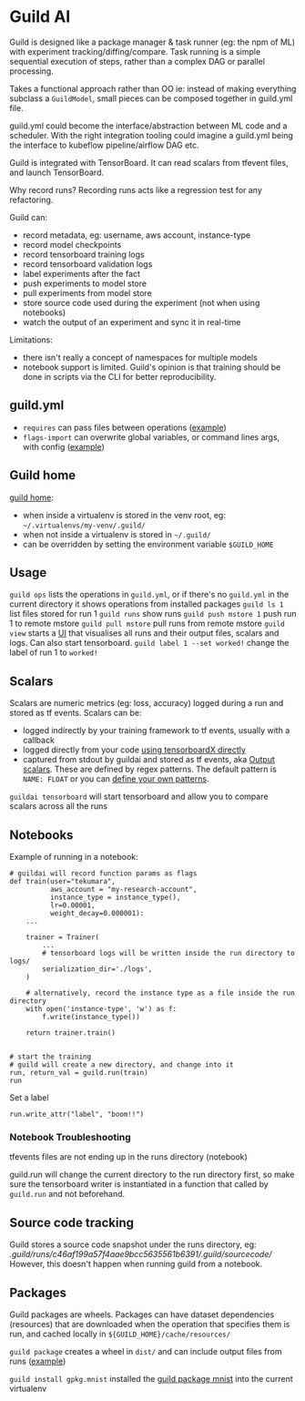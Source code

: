 # Guild AI

Guild is designed like a package manager & task runner (eg: the npm of ML) with experiment tracking/diffing/compare. Task running is a simple sequential execution of steps, rather than a complex DAG or parallel processing.

Takes a functional approach rather than OO ie: instead of making everything subclass a `GuildModel`, small pieces can be composed together in guild.yml file.

guild.yml could become the interface/abstraction between ML code and a scheduler. With the right integration tooling could imagine a guild.yml being the interface to kubeflow pipeline/airflow DAG etc.

Guild is integrated with TensorBoard. It can read scalars from tfevent files, and launch TensorBoard.

Why record runs? Recording runs acts like a regression test for any refactoring.

Guild can:
* record metadata, eg: username, aws account, instance-type
* record model checkpoints
* record tensorboard training logs
* record tensorboard validation logs
* label experiments after the fact
* push experiments to model store
* pull experiments from model store
* store source code used during the experiment (not when using notebooks)
* watch the output of an experiment and sync it in real-time

Limitations:
* there isn't really a concept of namespaces for multiple models
* notebook support is limited. Guild's opinion is that training should be done in scripts via the CLI for better reproducibility.

## guild.yml

* `requires` can pass files between operations ([example](https://github.com/guildai/guildai/tree/master/examples/hello))
* `flags-import` can overwrite global variables, or command lines args, with config ([example](https://github.com/guildai/guildai/tree/master/examples/hello))

## Guild home

[guild home](https://guild.ai/docs/reference/guild-home/):
* when inside a virtualenv is stored in the venv root, eg: `~/.virtualenvs/my-venv/.guild/`
* when not inside a virtualenv is stored in `~/.guild/`
* can be overridden by setting the environment variable `$GUILD_HOME`

## Usage

`guild ops` lists the operations in `guild.yml`, or if there's no `guild.yml` in the current directory it shows operations from installed packages
`guild ls 1` list files stored for run 1
`guild runs` show runs
`guild push mstore 1` push run 1 to remote mstore
`guild pull mstore` pull runs from remote mstore
`guild view` starts a [UI](
https://guild.ai/docs/tools/guild-view/) that visualises all runs and their output files, scalars and logs. Can also start tensorboard.
`guild label 1 --set worked!` change the label of run 1 to `worked!`

## Scalars

Scalars are numeric metrics (eg: loss, accuracy) logged during a run and stored as tf events. Scalars can be:
* logged indirectly by your training framework to tf events, usually with a callback
* logged directly from your code [using tensorboardX directly](https://github.com/guildai/guildai/blob/18948a3008dfda5e638651f0e2466ee05bf09a64/examples/scalars/train_with_tensorboardX.py)
* captured from stdout by guildai and stored as tf events, aka [Output scalars](https://www-pre.guild.ai/scalars/). These are defined by regex patterns. The default pattern is `NAME: FLOAT` or you can [define your own patterns](https://github.com/guildai/guildai/tree/18948a3008dfda5e638651f0e2466ee05bf09a64/examples/scalars).

`guildai tensorboard` will start tensorboard and allow you to compare scalars across all the runs

## Notebooks

Example of running in a notebook:
```
# guildai will record function params as flags
def train(user="tekumara", 
          aws_account = "my-research-account", 
          instance_type = instance_type(),
          lr=0.00001, 
          weight_decay=0.000001):    
    ...

    trainer = Trainer(
        ...
        # tensorboard logs will be written inside the run directory to logs/
        serialization_dir='./logs',
    )
    
    # alternatively, record the instance type as a file inside the run directory
    with open('instance-type', 'w') as f:
        f.write(instance_type())
        
    return trainer.train()


# start the training
# guild will create a new directory, and change into it
run, return_val = guild.run(train)
run
```

Set a label
```
run.write_attr("label", "boom!!")
```

### Notebook Troubleshooting

tfevents files are not ending up in the runs directory (notebook)

guild.run will change the current directory to the run directory first, so make sure the tensorboard writer is instantiated in a function that called by `guild.run` and not beforehand.

## Source code tracking

Guild stores a source code snapshot under the runs directory, eg: *.guild/runs/c46af199a57f4aae9bcc5635561b6391/.guild/sourcecode/*
However, this doesn't happen when running guild from a notebook.

## Packages

Guild packages are wheels. Packages can have dataset dependencies (resources) that are downloaded when the operation that specifies them is run, and cached locally in `${GUILD_HOME}/cache/resources/`

`guild package` creates a wheel in `dist/` and can include output files from runs ([example](https://github.com/guildai/guildai/tree/master/examples/package))

`guild install gpkg.mnist` installed the [guild package mnist](https://github.com/guildai/packages/tree/master/gpkg/mnist) into the current virtualenv